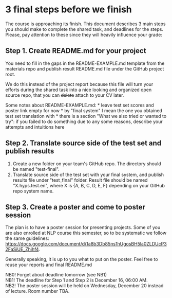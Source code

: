 # 3 final steps before we finish
The course is approaching its finish. 
This document describes 3 main steps you should make to complete the shared task, and deadlines for the steps.
Please, pay attention to these since they will heavily influence your grade:

## Step 1. Create README.md for your project
You need to fill in the gaps in the README-EXAMPLE.md template from the materials repo
and publish result README.md file under the GitHub project root.

We do this instead of the project report because this file will turn your efforts during the shared task into a nice looking and organized open source repo,
that you can ~~delete~~ attach to your CV later. 

Some notes about README-EXAMPLE.md:
    * leave test set scores and poster link empty for now
    * by "final system" I mean the one you obtained test set translation with 
    * there is a section "What we also tried or wanted to try": if you failed to do something due to any
    some reasons, describe your attempts and intuitions here
     
## Step 2. Translate source side of the test set and publish results  
1. Create a new folder on your team's GitHub repo. The directory should be named "test-final".
2. Translate source side of the test set with your final system, and publish results file under "test_final" folder. 
     Result file should be named "X.hyps.test.en", where X is {A, B, C, D, E, F} depending on your GitHub repo system name.

## Step 3. Create a poster and come to poster session
The plan is to have a poster session for presenting projects. 
Some of you are also enrolled at NLP course this semester, so to be systematic we follow the same guidelines:
https://docs.google.com/document/d/1a8b3Db85ns1hUgosBH5la0ZLDUcP32FaSiUE_Zhihf4. 

Generally speaking, it is up to you what to put on the poster. Feel free to reuse your reports and final README.md

NB0! Forget about deadline tomorrow (see NB1) <br>
NB1! The deadline for Step 1 and Step 2 is December 16, 06:00 AM. <br>
NB2! The poster session will be held on Wednesday, December 20 instead of lecture. Room number TBA.
  
